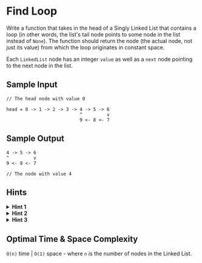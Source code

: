 # Find Loop

Write a function that takes in the head of a Singly Linked List that contains a loop (in other words, the list's tail node points to some node in the list instead of `None`). The function should return the node (the actual node, not just its value) from which the loop originates in constant space.

Each `LinkedList` node has an integer `value` as well as a `next` node pointing to the next node in the list.

## Sample Input

```plaintext
// The head node with value 0

head = 0 -> 1 -> 2 -> 3 -> 4 -> 5 -> 6
                           ^         v
                           9 <- 8 <- 7
```

## Sample Output

```plaintext
4 -> 5 -> 6 
^         v
9 <- 8 <- 7

// The node with value 4
```

## Hints

<details>
<summary><b>Hint 1</b></summary>

Try traversing the linked list with two pointers, one iterating through every single node in the list and another iterating through every other node in the list (skipping a node every time). Eventually, both pointers will point to the same node since there is a loop in the list and since one pointer is moving faster than the other. Stop once the pointers overlap each other. How can you find the origin of the loop from here?

</details>

<details>
<summary><b>Hint 2</b></summary>

Can you come up with a mathematical relation between the respective distances traveled by each pointer? How far will the first pointer have traveled when the pointers overlap? What about the second pointer? How can this relation then help you find the actual origin of the loop in the list?

</details>

<details>
<summary><b>Hint 3</b></summary>

Let `D` be the distance between the start of the linked list and the origin of the loop in the list. Let `P` be distance between the origin of the loop and the node `N` where the first and second pointers overlap (going in the primary direction of the list). By the time the pointers reach `N`, the first pointer will have traveled a distance of length `D + P`, and the second pointer will have traveled a distance of length `2D + 2P`, since it will have traveled twice as much as the first pointer. Thus, the distance between `N` and the origin of the loop (going in the primary direction of the list) can be arithmetically deduced to be `2D + 2P - D - 2P = D`. With both pointers `D` length away from the origin of the loop, how can you find the origin?

</details>

## Optimal Time & Space Complexity

`O(n)` time | `O(1)` space - where `n` is the number of nodes in the Linked List.
